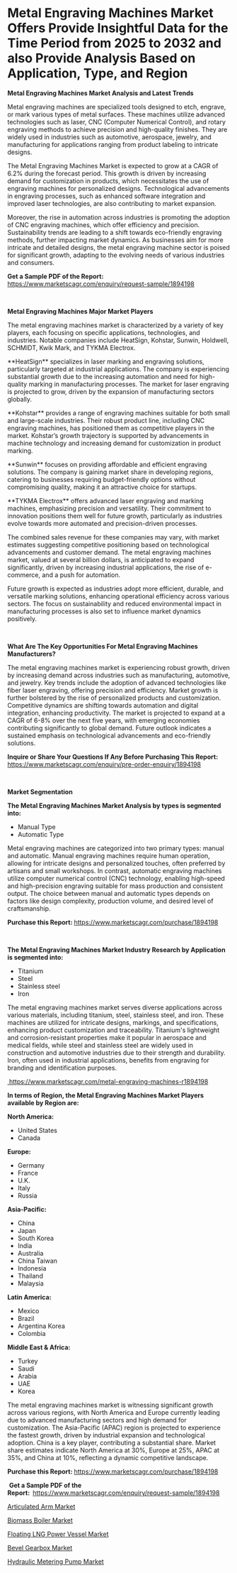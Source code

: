 <p><h1>Metal Engraving Machines Market Offers Provide Insightful Data for the Time Period from 2025 to 2032 and also Provide Analysis Based on Application, Type, and Region</h1></p><p><strong>Metal Engraving Machines Market Analysis and Latest Trends</strong></p>
<p><p>Metal engraving machines are specialized tools designed to etch, engrave, or mark various types of metal surfaces. These machines utilize advanced technologies such as laser, CNC (Computer Numerical Control), and rotary engraving methods to achieve precision and high-quality finishes. They are widely used in industries such as automotive, aerospace, jewelry, and manufacturing for applications ranging from product labeling to intricate designs.</p><p>The Metal Engraving Machines Market is expected to grow at a CAGR of 6.2% during the forecast period. This growth is driven by increasing demand for customization in products, which necessitates the use of engraving machines for personalized designs. Technological advancements in engraving processes, such as enhanced software integration and improved laser technologies, are also contributing to market expansion. </p><p>Moreover, the rise in automation across industries is promoting the adoption of CNC engraving machines, which offer efficiency and precision. Sustainability trends are leading to a shift towards eco-friendly engraving methods, further impacting market dynamics. As businesses aim for more intricate and detailed designs, the metal engraving machine sector is poised for significant growth, adapting to the evolving needs of various industries and consumers.</p></p>
<p><strong>Get a Sample PDF of the Report:&nbsp;</strong> <a href="https://www.marketscagr.com/enquiry/request-sample/1894198?utm_campaign=1126&utm_medium=2&utm_source=Github&utm_content=ia&utm_term=10042025&utm_id=metal-engraving-machines">https://www.marketscagr.com/enquiry/request-sample/1894198</a></p>
<p>&nbsp;</p>
<p><strong>Metal Engraving Machines Major Market Players</strong></p>
<p><p>The metal engraving machines market is characterized by a variety of key players, each focusing on specific applications, technologies, and industries. Notable companies include HeatSign, Kohstar, Sunwin, Holdwell, SCHMIDT, Kwik Mark, and TYKMA Electrox.</p><p>**HeatSign** specializes in laser marking and engraving solutions, particularly targeted at industrial applications. The company is experiencing substantial growth due to the increasing automation and need for high-quality marking in manufacturing processes. The market for laser engraving is projected to grow, driven by the expansion of manufacturing sectors globally.</p><p>**Kohstar** provides a range of engraving machines suitable for both small and large-scale industries. Their robust product line, including CNC engraving machines, has positioned them as competitive players in the market. Kohstar’s growth trajectory is supported by advancements in machine technology and increasing demand for customization in product marking.</p><p>**Sunwin** focuses on providing affordable and efficient engraving solutions. The company is gaining market share in developing regions, catering to businesses requiring budget-friendly options without compromising quality, making it an attractive choice for startups.</p><p>**TYKMA Electrox** offers advanced laser engraving and marking machines, emphasizing precision and versatility. Their commitment to innovation positions them well for future growth, particularly as industries evolve towards more automated and precision-driven processes.</p><p>The combined sales revenue for these companies may vary, with market estimates suggesting competitive positioning based on technological advancements and customer demand. The metal engraving machines market, valued at several billion dollars, is anticipated to expand significantly, driven by increasing industrial applications, the rise of e-commerce, and a push for automation.</p><p>Future growth is expected as industries adopt more efficient, durable, and versatile marking solutions, enhancing operational efficiency across various sectors. The focus on sustainability and reduced environmental impact in manufacturing processes is also set to influence market dynamics positively.</p></p>
<p>&nbsp;</p>
<p><strong>What Are The Key Opportunities For Metal Engraving Machines Manufacturers?</strong></p>
<p><p>The metal engraving machines market is experiencing robust growth, driven by increasing demand across industries such as manufacturing, automotive, and jewelry. Key trends include the adoption of advanced technologies like fiber laser engraving, offering precision and efficiency. Market growth is further bolstered by the rise of personalized products and customization. Competitive dynamics are shifting towards automation and digital integration, enhancing productivity. The market is projected to expand at a CAGR of 6-8% over the next five years, with emerging economies contributing significantly to global demand. Future outlook indicates a sustained emphasis on technological advancements and eco-friendly solutions.</p></p>
<p><strong>Inquire or Share Your Questions If Any Before Purchasing This Report:</strong> <a href="https://www.marketscagr.com/enquiry/pre-order-enquiry/1894198?utm_campaign=1126&utm_medium=2&utm_source=Github&utm_content=ia&utm_term=10042025&utm_id=metal-engraving-machines">https://www.marketscagr.com/enquiry/pre-order-enquiry/1894198</a></p>
<p>&nbsp;</p>
<p><strong>Market Segmentation</strong></p>
<p><strong>The Metal Engraving Machines Market Analysis by types is segmented into:</strong></p>
<p><ul><li>Manual Type</li><li>Automatic Type</li></ul></p>
<p><p>Metal engraving machines are categorized into two primary types: manual and automatic. Manual engraving machines require human operation, allowing for intricate designs and personalized touches, often preferred by artisans and small workshops. In contrast, automatic engraving machines utilize computer numerical control (CNC) technology, enabling high-speed and high-precision engraving suitable for mass production and consistent output. The choice between manual and automatic types depends on factors like design complexity, production volume, and desired level of craftsmanship.</p></p>
<p><strong>Purchase this Report:&nbsp;</strong><a href="https://www.marketscagr.com/purchase/1894198?utm_campaign=1126&utm_medium=2&utm_source=Github&utm_content=ia&utm_term=10042025&utm_id=metal-engraving-machines">https://www.marketscagr.com/purchase/1894198</a></p>
<p>&nbsp;</p>
<p><strong>The Metal Engraving Machines Market Industry Research by Application is segmented into:</strong></p>
<p><ul><li>Titanium</li><li>Steel</li><li>Stainless steel</li><li>Iron</li></ul></p>
<p><p>The metal engraving machines market serves diverse applications across various materials, including titanium, steel, stainless steel, and iron. These machines are utilized for intricate designs, markings, and specifications, enhancing product customization and traceability. Titanium's lightweight and corrosion-resistant properties make it popular in aerospace and medical fields, while steel and stainless steel are widely used in construction and automotive industries due to their strength and durability. Iron, often used in industrial applications, benefits from engraving for branding and identification purposes.</p></p>
<p><a href="https://www.marketscagr.com/metal-engraving-machines-r1894198?utm_campaign=1126&utm_medium=2&utm_source=Github&utm_content=ia&utm_term=10042025&utm_id=metal-engraving-machines">&nbsp;https://www.marketscagr.com/metal-engraving-machines-r1894198</a></p>
<p><strong>In terms of Region, the Metal Engraving Machines Market Players available by Region are:</strong></p>
<p>
    <p> <strong> North America: </strong>
        <ul>
            <li>United States</li>
            <li>Canada</li>
        </ul>
        </p> 
    <p> <strong> Europe: </strong>
        <ul>
            <li>Germany</li>
            <li>France</li>
            <li>U.K.</li>
            <li>Italy</li>
            <li>Russia</li>
        </ul>
        </p> 
    <p> <strong> Asia-Pacific: </strong>
        <ul>
            <li>China</li>
            <li>Japan</li>
            <li>South Korea</li>
            <li>India</li>
            <li>Australia</li>
            <li>China Taiwan</li>
            <li>Indonesia</li>
            <li>Thailand</li>
            <li>Malaysia</li>
        </ul>
        </p> 
    <p> <strong> Latin America: </strong>
        <ul>
            <li>Mexico</li>
            <li>Brazil</li>
            <li>Argentina Korea</li>
            <li>Colombia</li>
        </ul>
        </p> 
    <p> <strong> Middle East & Africa: </strong>
        <ul>
            <li>Turkey</li>
            <li>Saudi</li>
            <li>Arabia</li>
            <li>UAE</li>
            <li>Korea</li>
        </ul>
    </p>
    </p>
<p><p>The metal engraving machines market is witnessing significant growth across various regions, with North America and Europe currently leading due to advanced manufacturing sectors and high demand for customization. The Asia-Pacific (APAC) region is projected to experience the fastest growth, driven by industrial expansion and technological adoption. China is a key player, contributing a substantial share. Market share estimates indicate North America at 30%, Europe at 25%, APAC at 35%, and China at 10%, reflecting a dynamic competitive landscape.</p></p>
<p><strong>Purchase this Report: </strong><a href="https://www.marketscagr.com/purchase/1894198?utm_campaign=1126&utm_medium=2&utm_source=Github&utm_content=ia&utm_term=10042025&utm_id=metal-engraving-machines">https://www.marketscagr.com/purchase/1894198</a></p>
<p>&nbsp;<strong>Get a Sample PDF of the Report:&nbsp;&nbsp;</strong><a href="https://www.marketscagr.com/enquiry/request-sample/1894198?utm_campaign=1126&utm_medium=2&utm_source=Github&utm_content=ia&utm_term=10042025&utm_id=metal-engraving-machines">https://www.marketscagr.com/enquiry/request-sample/1894198</a></p>
<p><strong></strong></p>
<p><p><a href="https://github.com/motosyuliq/Market-Research-Report-List-1/blob/main/articulated-arm-market.md?utm_campaign=1126&utm_medium=2&utm_source=Github&utm_content=ia&utm_term=10042025&utm_id=metal-engraving-machines">Articulated Arm Market</a></p><p><a href="https://github.com/muskoaizahfi/Market-Research-Report-List-1/blob/main/biomass-boiler-market.md?utm_campaign=1126&utm_medium=2&utm_source=Github&utm_content=ia&utm_term=10042025&utm_id=metal-engraving-machines">Biomass Boiler Market</a></p><p><a href="https://github.com/lotoahshaiek/Market-Research-Report-List-1/blob/main/floating-lng-power-vessel-market.md?utm_campaign=1126&utm_medium=2&utm_source=Github&utm_content=ia&utm_term=10042025&utm_id=metal-engraving-machines">Floating LNG Power Vessel Market</a></p><p><a href="https://github.com/orlinvisonju/Market-Research-Report-List-1/blob/main/bevel-gearbox-market.md?utm_campaign=1126&utm_medium=2&utm_source=Github&utm_content=ia&utm_term=10042025&utm_id=metal-engraving-machines">Bevel Gearbox Market</a></p><p><a href="https://github.com/nsmifidget3/Market-Research-Report-List-1/blob/main/hydraulic-metering-pump-market.md?utm_campaign=1126&utm_medium=2&utm_source=Github&utm_content=ia&utm_term=10042025&utm_id=metal-engraving-machines">Hydraulic Metering Pump Market</a></p></p>